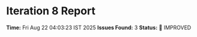 # Iteration 8 Report
**Time:** Fri Aug 22 04:03:23 IST 2025
**Issues Found:** 3
**Status:** 🔧 IMPROVED
